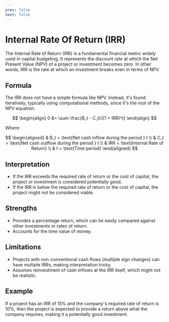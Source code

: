 ```yaml
---
prev: false
next: false
---
```


# Internal Rate Of Return (IRR)

The Internal Rate of Return (IRR) is a fundamental financial metric widely used in capital budgeting. It represents the discount rate at which the Net Present Value (NPV) of a project or investment becomes zero. In other words, IRR is the rate at which an investment breaks even in terms of NPV.

## **Formula**

The IRR does not have a simple formula like NPV. Instead, it's found iteratively, typically using computational methods, since it's the root of the NPV equation:

$$
\begin{align}
0 &= \sum \frac{B_t - C_t}{(1 + IRR)^t}
\end{align}
$$

Where:

$$
\begin{aligned}
& B_t = \text{Net cash inflow during the period } t \\
& C_t = \text{Net cash outflow during the period } t \\
& IRR = \text{Internal Rate of Return} \\
& t = \text{Time period}
\end{aligned}
$$

## **Interpretation**

- If the IRR exceeds the required rate of return or the cost of capital, the project or investment is considered potentially good.
- If the IRR is below the required rate of return or the cost of capital, the project might not be considered viable.

## **Strengths**

- Provides a percentage return, which can be easily compared against other investments or rates of return.
- Accounts for the time value of money.

## **Limitations**

- Projects with non-conventional cash flows (multiple sign changes) can have multiple IRRs, making interpretation tricky.
- Assumes reinvestment of cash inflows at the IRR itself, which might not be realistic.

## **Example**

If a project has an IRR of 15% and the company's required rate of return is 10%, then the project is expected to provide a return above what the company requires, making it a potentially good investment.
